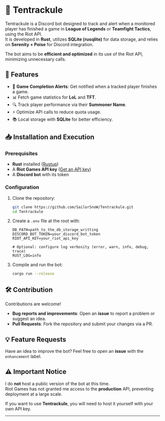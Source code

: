# 🐙 Tentrackule

Tentrackule is a Discord bot designed to track and alert when a monitored player has finished a game in **League of Legends** or **Teamfight Tactics**, using the Riot API.  
It is developed in **Rust**, utilizes **SQLite (rusqlite)** for data storage, and relies on **Serenity + Poise** for Discord integration.

The bot aims to be **efficient and optimized** in its use of the Riot API, minimizing unnecessary calls.

## 🚀 Features

- 🔔 **Game Completion Alerts**: Get notified when a tracked player finishes a game.
- 📊 Fetch game statistics for **LoL** and **TFT**.
- 🔍 Track player performance via their **Summoner Name**.
- ⚡ Optimize API calls to reduce quota usage.
- 📚 Local storage with **SQLite** for better efficiency.

## 📥 Installation and Execution

### Prerequisites

- **Rust** installed ([Rustup](https://rustup.rs/))
- A **Riot Games API key** ([Get an API key](https://developer.riotgames.com/))
- A **Discord bot** with its token

### Configuration

1. Clone the repository:
   ```bash
   git clone https://github.com/SailorSnoW/Tentrackule.git
   cd Tentrackule
   ```
2. Create a `.env` file at the root with:

   ```env
   DB_PATH=path_to_the_db_storage_writting
   DISCORD_BOT_TOKEN=your_discord_bot_token
   RIOT_API_KEY=your_riot_api_key

   # Optional: configure log verbosity (error, warn, info, debug, trace)
   RUST_LOG=info

   ```

3. Compile and run the bot:
   ```bash
   cargo run --release
   ```

## 🛠 Contribution

Contributions are welcome!

- **Bug reports and improvements**: Open an **issue** to report a problem or suggest an idea.
- **Pull Requests**: Fork the repository and submit your changes via a PR.

## 💡 Feature Requests

Have an idea to improve the bot? Feel free to open an **issue** with the `enhancement` label.

## ⚠️ Important Notice

I do **not** host a public version of the bot at this time.  
Riot Games has not granted me access to the **production** API, preventing deployment at a large scale.

If you want to use **Tentrackule**, you will need to host it yourself with your own API key.

---
